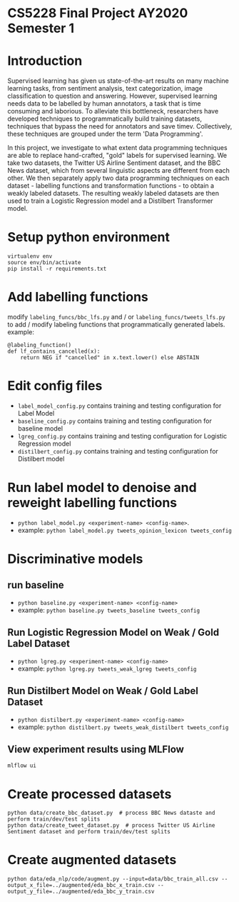 # CS5228 Final Project AY2020 Semester 1  

# Introduction

Supervised learning has given us state-of-the-art results on many machine learning tasks, from sentiment analysis, text categorization, image classification to question and answering. However, supervised learning needs data to be labelled by human annotators, a task that is time consuming and laborious. To alleviate this bottleneck, researchers have developed techniques to programmatically build training datasets, techniques that bypass the need for annotators and save timev. Collectively, these techniques are grouped under the term 'Data Programming'. 

In this project, we investigate to what extent data programming techniques are able to replace hand-crafted, "gold" labels for supervised learning. We take two datasets, the Twitter US Airline Sentiment dataset, and the BBC News dataset, which from several linguistic aspects are different from each other. We then separately apply two data programming techniques on each dataset - labelling functions and transformation functions - to obtain a weakly labeled datasets. The resulting weakly labeled datasets are then used to train a Logistic Regression model and a Distilbert Transformer model. 

# Setup python environment 
```
virtualenv env
source env/bin/activate
pip install -r requirements.txt
``` 

# Add labelling functions 
modify `labeling_funcs/bbc_lfs.py` and / or `labeling_funcs/tweets_lfs.py` to add / modify labeling functions that programmatically generated labels. 
example: 

```
@labeling_function()
def lf_contains_cancelled(x):
    return NEG if "cancelled" in x.text.lower() else ABSTAIN
```

# Edit config files 
- `label_model_config.py` contains training and testing configuration for Label Model
- `baseline_config.py` contains training and testing configuration for baseline model 
- `lgreg_config.py` contains training and testing configuration for Logistic Regression model 
- `distilbert_config.py` contains training and testing configuration for Distilbert model

# Run label model to denoise and reweight labelling functions 
- `python label_model.py <experiment-name> <config-name>`. 
- example: `python label_model.py tweets_opinion_lexicon tweets_config`

# Discriminative models 
## run baseline 
- `python baseline.py <experiment-name> <config-name>`
- example: `python baseline.py tweets_baseline tweets_config`

## Run Logistic Regression Model on Weak / Gold Label Dataset
- `python lgreg.py <experiment-name> <config-name>`
- example: `python lgreg.py tweets_weak_lgreg tweets_config`

## Run Distilbert Model on Weak / Gold Label Dataset
- `python distilbert.py <experiment-name> <config-name>`
- example: `python distilbert.py tweets_weak_distilbert tweets_config`

## View experiment results using MLFlow 
`mlflow ui` 

# Create processed datasets 
```
python data/create_bbc_dataset.py  # process BBC News dataste and perform train/dev/test splits
python data/create_tweet_dataset.py  # process Twitter US Airline Sentiment dataset and perform train/dev/test splits 
```

# Create augmented datasets 
`python data/eda_nlp/code/augment.py --input=data/bbc_train_all.csv --output_x_file=../augmented/eda_bbc_x_train.csv --output_y_file=../augmented/eda_bbc_y_train.csv`


